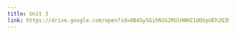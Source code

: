 ```yaml
---
title: Unit 3
link: https://drive.google.com/open?id=0B4SySGihN1G2RGlHNHZ1dDVpUEh2Q3M1dXZLZkpuMkV5bWJn
---
```


